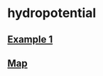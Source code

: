 # hydropotential

## [Example 1](/Example1/index.html)

## [Map](/Map/index.html)

<div id="observablehq-c43e1bc7"></div>
<script type="module">
import {Runtime, Inspector} from "https://cdn.jsdelivr.net/npm/@observablehq/runtime@4/dist/runtime.js";
import define from "https://api.observablehq.com/@armistec/state-choropleth.js?v=3";
const inspect = Inspector.into("#observablehq-c43e1bc7");
(new Runtime).module(define, name => (name === "chart") && inspect());
</script>
